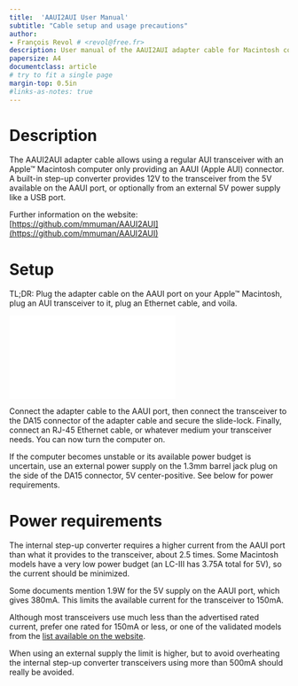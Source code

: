 ```yaml
---
title:  'AAUI2AUI User Manual'
subtitle: "Cable setup and usage precautions"
author:
- François Revol # <revol@free.fr>
description: User manual of the AAUI2AUI adapter cable for Macintosh computers
papersize: A4
documentclass: article
# try to fit a single page
margin-top: 0.5in
#links-as-notes: true
---
```


# Description

The AAUI2AUI adapter cable allows using a regular AUI transceiver with an Apple™ Macintosh computer only providing an AAUI (Apple AUI) connector. A built-in step-up converter provides 12V to the transceiver from the 5V available on the AAUI port, or optionally from an external 5V power supply like a USB port.

Further information on the website: [https://github.com/mmuman/AAUI2AUI](https://github.com/mmuman/AAUI2AUI)

# Setup

TL;DR: Plug the adapter cable on the AAUI port on your Apple™ Macintosh, plug an AUI transceiver to it, plug an Ethernet cable, and voila.

![Setup guide for the AAUI2AUI cable](setup.pdf "Setup guide")

Connect the adapter cable to the AAUI port, then connect the transceiver to the DA15 connector of the adapter cable and secure the slide-lock. Finally, connect an RJ-45 Ethernet cable, or whatever medium your transceiver needs. You can now turn the computer on.

If the computer becomes unstable or its available power budget is uncertain, use an external power supply on the 1.3mm barrel jack plug on the side of the DA15 connector, 5V center-positive. See below for power requirements.

# Power requirements

The internal step-up converter requires a higher current from the AAUI port than what it provides to the transceiver, about 2.5 times. Some Macintosh models have a very low power budget (an LC-III has 3.75A total for 5V), so the current should be minimized.

Some documents mention 1.9W for the 5V supply on the AAUI port, which gives 380mA. This limits the available current for the transceiver to 150mA.

Although most transceivers use much less than the advertised rated current, prefer one rated for 150mA or less, or one of the validated models from the [list available on the website](https://github.com/mmuman/AAUI2AUI#tested-transceivers).

When using an external supply the limit is higher, but to avoid overheating the internal step-up converter transceivers using more than 500mA should really be avoided.
